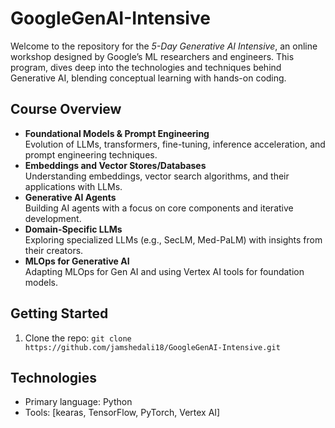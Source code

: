 # GoogleGenAI-Intensive

Welcome to the repository for the *5-Day Generative AI Intensive*, an online workshop designed by Google’s ML researchers and engineers. This program, dives deep into the technologies and techniques behind Generative AI, blending conceptual learning with hands-on coding.

## Course Overview
- **Foundational Models & Prompt Engineering**  
  Evolution of LLMs, transformers, fine-tuning, inference acceleration, and prompt engineering techniques.
- **Embeddings and Vector Stores/Databases**  
  Understanding embeddings, vector search algorithms, and their applications with LLMs.
- **Generative AI Agents**  
  Building AI agents with a focus on core components and iterative development.
- **Domain-Specific LLMs**  
  Exploring specialized LLMs (e.g., SecLM, Med-PaLM) with insights from their creators.
- **MLOps for Generative AI**  
  Adapting MLOps for Gen AI and using Vertex AI tools for foundation models.

## Getting Started
1. Clone the repo: `git clone https://github.com/jamshedali18/GoogleGenAI-Intensive.git`

## Technologies
- Primary language: Python 
- Tools: [kearas, TensorFlow, PyTorch, Vertex AI]

